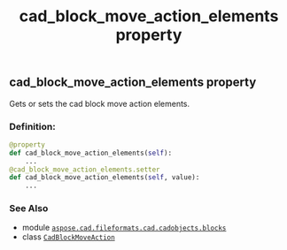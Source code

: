 ﻿---
title: cad_block_move_action_elements property
second_title: Aspose.CAD for Python via .NET API References
description: 
type: docs
weight: 90
url: /python-net/aspose.cad.fileformats.cad.cadobjects.blocks/cadblockmoveaction/cad_block_move_action_elements/
is_root: false
---

## cad_block_move_action_elements property


Gets or sets the cad block move action elements.
### Definition:
```python
@property
def cad_block_move_action_elements(self):
    ...
@cad_block_move_action_elements.setter
def cad_block_move_action_elements(self, value):
    ...
```

### See Also
* module [`aspose.cad.fileformats.cad.cadobjects.blocks`](../../)
* class [`CadBlockMoveAction`](/cad/python-net/aspose.cad.fileformats.cad.cadobjects.blocks/cadblockmoveaction)
